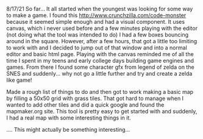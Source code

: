 8/17/21
So far... 
It all started when the youngest was looking for some way to make a game. I found this http://www.crunchzilla.com/code-monster because it seemed simple enough and had a visual component.
It uses canvas, which i never used before and a few minutes playing with the editor (not doing what the tool was intended to do) I had a few boxes bouncing around in the square.
However, after a few hours, that got a little too limiting to work with and I decided to jump out of that window and into a normal editor and basic html page. Playing with the canvas reminded me of all the time I spent in my teens and early college days building game engines and games.
From there I found some character gfx from legend of zelda on the SNES and suddenly... why not go a little further and try and create a zelda like game!

Made a rough list of things to do and then got to work making a basic map by filling a 50x50 grid with grass tiles. That got hard to manage when I wanted to add other tiles and did a quick google and found the mapmaker.org site. This tool is pretty easy to get started with and suddenly, I had a real map with some interesting things in it. 

.... This might actually be something interesting...